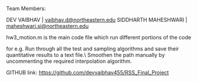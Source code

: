 Team Members:

DEV VAIBHAV | vaibhav.d@northeastern.edu
SIDDHARTH MAHESHWARI | maheshwari.si@northeastern.edu

hw3_motion.m is the main code file which run different portions of the code

for e.g. Run through all the test and sampling algorithms and save their quantitative results to a text file.\\
Smoothen the path manually by uncommenting the required interpolation algorithm.

GITHUB link: https://github.com/devvaibhav455/RSS_Final_Project